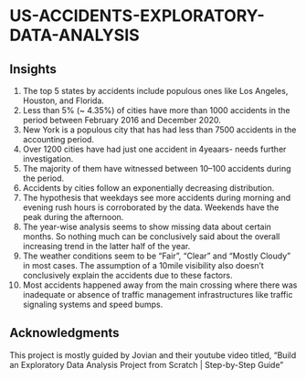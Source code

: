 # US-ACCIDENTS-EXPLORATORY-DATA-ANALYSIS
## Insights
1. The top 5 states by accidents include populous ones like Los Angeles, Houston, and Florida.
2. Less than 5% (~ 4.35%) of cities have more than 1000 accidents in the period between February 2016 and December 2020.
3. New York is a populous city that has had less than 7500 accidents in the accounting period.
4. Over 1200 cities have had just one accident in 4yeaars- needs further investigation.
5. The majority of them have witnessed between 10–100 accidents during the period.
6. Accidents by cities follow an exponentially decreasing distribution.
7. The hypothesis that weekdays see more accidents during morning and evening rush hours is corroborated by the data. Weekends have the peak during the afternoon.
8. The year-wise analysis seems to show missing data about certain months. So nothing much can be conclusively said about the overall increasing trend in the latter half of the year.
9. The weather conditions seem to be “Fair”, “Clear” and “Mostly Cloudy” in most cases. The assumption of a 10mile visibility also doesn’t conclusively explain the accidents due to these factors.
10. Most accidents happened away from the main crossing where there was inadequate or absence of traffic management infrastructures like traffic signaling systems and speed bumps.


## Acknowledgments
This project is mostly guided by Jovian and their youtube video titled, “Build an Exploratory Data Analysis Project from Scratch | Step-by-Step Guide”
